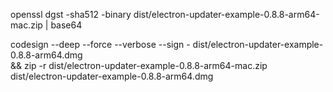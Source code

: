 openssl dgst -sha512 -binary dist/electron-updater-example-0.8.8-arm64-mac.zip | base64



codesign --deep --force --verbose --sign - dist/electron-updater-example-0.8.8-arm64.dmg \
    && zip -r dist/electron-updater-example-0.8.8-arm64-mac.zip \
    dist/electron-updater-example-0.8.8-arm64.dmg

